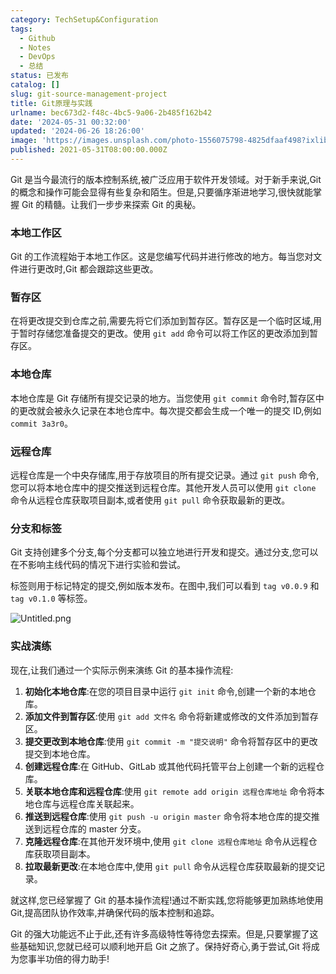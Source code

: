 ```yaml
---
category: TechSetup&Configuration
tags:
  - Github
  - Notes
  - DevOps
  - 总结
status: 已发布
catalog: []
slug: git-source-management-project
title: Git原理与实践
urlname: bec673d2-f48c-4bc5-9a06-2b485f162b42
date: '2024-05-31 00:32:00'
updated: '2024-06-26 18:26:00'
image: 'https://images.unsplash.com/photo-1556075798-4825dfaaf498?ixlib=rb-4.0.3&q=85&fm=jpg&crop=entropy&cs=srgb'
published: 2021-05-31T08:00:00.000Z
---
```


Git 是当今最流行的版本控制系统,被广泛应用于软件开发领域。对于新手来说,Git 的概念和操作可能会显得有些复杂和陌生。但是,只要循序渐进地学习,很快就能掌握 Git 的精髓。让我们一步步来探索 Git 的奥秘。


### 本地工作区


Git 的工作流程始于本地工作区。这是您编写代码并进行修改的地方。每当您对文件进行更改时,Git 都会跟踪这些更改。


### 暂存区


在将更改提交到仓库之前,需要先将它们添加到暂存区。暂存区是一个临时区域,用于暂时存储您准备提交的更改。使用 `git add` 命令可以将工作区的更改添加到暂存区。


### 本地仓库


本地仓库是 Git 存储所有提交记录的地方。当您使用 `git commit` 命令时,暂存区中的更改就会被永久记录在本地仓库中。每次提交都会生成一个唯一的提交 ID,例如 `commit 3a3r0`。


### 远程仓库


远程仓库是一个中央存储库,用于存放项目的所有提交记录。通过 `git push` 命令,您可以将本地仓库中的提交推送到远程仓库。其他开发人员可以使用 `git clone` 命令从远程仓库获取项目副本,或者使用 `git pull` 命令获取最新的更改。


### 分支和标签


Git 支持创建多个分支,每个分支都可以独立地进行开发和提交。通过分支,您可以在不影响主线代码的情况下进行实验和尝试。


标签则用于标记特定的提交,例如版本发布。在图中,我们可以看到 `tag v0.0.9` 和 `tag v0.1.0` 等标签。


![Untitled.png](https://prod-files-secure.s3.us-west-2.amazonaws.com/5d24fe63-e567-4804-86f9-9fdc62e13082/77b77e01-3aab-4add-bdbd-7f489727861d/Untitled.png?X-Amz-Algorithm=AWS4-HMAC-SHA256&X-Amz-Content-Sha256=UNSIGNED-PAYLOAD&X-Amz-Credential=ASIAZI2LB466R2EQVXVH%2F20250302%2Fus-west-2%2Fs3%2Faws4_request&X-Amz-Date=20250302T053714Z&X-Amz-Expires=3600&X-Amz-Security-Token=IQoJb3JpZ2luX2VjEH4aCXVzLXdlc3QtMiJHMEUCIQDivFOENVrzI4N%2FkgNF%2Buij8yrsw1WCs34uIUdpe1%2F7hgIgJURQwSWXjq9LKwdmQIb%2FE3yO2dUbOi8I%2Bhtw97dDt8cqiAQIt%2F%2F%2F%2F%2F%2F%2F%2F%2F%2F%2FARAAGgw2Mzc0MjMxODM4MDUiDHEzHJPdx0IYmhWBrSrcA9vnDsVA40CLm8%2BAISlsHSPlJ5s1kBwoom0lf99giH1mZnDWoUwUA1Mat6Vnalf5onCIZJUFTepHA5JJHIlRSOwI9n8FDvmcPP5ezLIBHqXMSD0URrQ0j8sVx5GyRw0qdxQopNtIWjP8pcjtmxs2pF8YCB4XwlzOBpI6HZe8QynbsA2ROzmzY7wSzBsY6nrm24W%2FcRizkiX5F46CUzFYM4e2wKkGe3r0oNHzgw4ZczYfs%2FTmxuo29ojPX3Hgbs%2BBDvwvXXRnTCybqvBRErZ5to6OJzW4rMqj3ECnAgkyIOVrniwBiNkn0f9bF5GLAgb%2BVQDqWYIOXX4r35p6fGHxYHLVbCjZNqlP%2BNr4kKxVgfz6xl3qMZemjkkzct9j21ZUCT37g3pHgPvD75WjAq%2FT78SUA7uehT7%2F%2BAtxNQLV9OlJ6L%2BnpzWZcTmAprVjoCIrXqsxKVYzh7HOqqA75jAY%2F%2FyQBUDC3%2BtrMnDTUSOsIIdn9vbGkuCwqtRaB9CXfa%2BdtiamGNK3qYo4Jt%2FKzIcRPajxIfSN5CZTGw7RG%2F5nxCAzBh%2FBnqyLlnHuzXl2jjMdg2Twpoy7sd33q%2BZFPyHC9yY%2BSTVhIw0aBGMw4zrq6VmKKMxSw4y8yxYobIRIMJTWj74GOqUBys0NywTQDqBx7QOhB3oMihpzJHk4MdtpzucRWH8TJH8ZT5jePqD7vels25fhWHDb3jdX8KhqWwWPPBKXQGyVX3rcvSmsp9TJA1NhrEWYdESpVNFFIWuj61l4%2B9foyI9FBvuIQL1W60yksamx3cztqemGTN5jklon2u6ltiSPJXC1i3DmChIl9ex05ch1D70gYzqyufsxbWC5745aLNQuu5RNPqbB&X-Amz-Signature=ffa97656742b5c5258000f81fe381940dace85b3fa14181c2e1c3c093c3bc746&X-Amz-SignedHeaders=host&x-id=GetObject)


### 实战演练


现在,让我们通过一个实际示例来演练 Git 的基本操作流程:

1. **初始化本地仓库**:在您的项目目录中运行 `git init` 命令,创建一个新的本地仓库。
2. **添加文件到暂存区**:使用 `git add 文件名` 命令将新建或修改的文件添加到暂存区。
3. **提交更改到本地仓库**:使用 `git commit -m "提交说明"` 命令将暂存区中的更改提交到本地仓库。
4. **创建远程仓库**:在 GitHub、GitLab 或其他代码托管平台上创建一个新的远程仓库。
5. **关联本地仓库和远程仓库**:使用 `git remote add origin 远程仓库地址` 命令将本地仓库与远程仓库关联起来。
6. **推送到远程仓库**:使用 `git push -u origin master` 命令将本地仓库的提交推送到远程仓库的 master 分支。
7. **克隆远程仓库**:在其他开发环境中,使用 `git clone 远程仓库地址` 命令从远程仓库获取项目副本。
8. **拉取最新更改**:在本地仓库中,使用 `git pull` 命令从远程仓库获取最新的提交记录。

就这样,您已经掌握了 Git 的基本操作流程!通过不断实践,您将能够更加熟练地使用 Git,提高团队协作效率,并确保代码的版本控制和追踪。


Git 的强大功能远不止于此,还有许多高级特性等待您去探索。但是,只要掌握了这些基础知识,您就已经可以顺利地开启 Git 之旅了。保持好奇心,勇于尝试,Git 将成为您事半功倍的得力助手!

